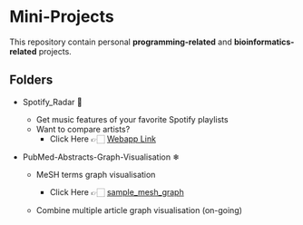 # Mini-Projects

This repository contain personal **programming-related** and **bioinformatics-related** projects.

## Folders

- Spotify_Radar 🎵
	- Get music features of your favorite Spotify playlists
	- Want to compare artists?
		- Click Here 👉🏻 [Webapp Link](https://artist-compare.herokuapp.com/)

- PubMed-Abstracts-Graph-Visualisation ❄
	- MeSH terms graph visualisation
	   - Click Here 👉🏻 [sample_mesh_graph](https://raw.githubusercontent.com/akshayonly/Mini-Projects/main/PubMed-Abstracts-Graph-Visualisation/article_2.png)
	
	- Combine multiple article graph visualisation (on-going)
